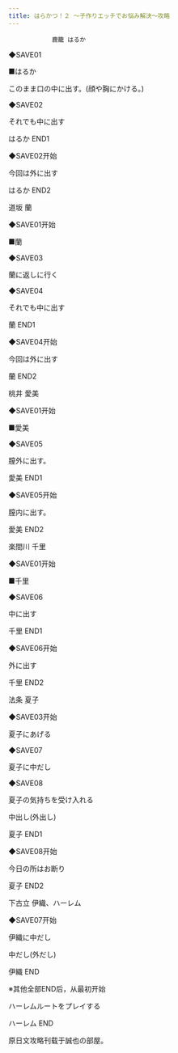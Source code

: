 ```yaml
---
title: はらかつ！２ ～子作りエッチでお悩み解決～攻略
---
```


                鹿籠 はるか



◆SAVE01

■はるか

このまま口の中に出す。(顔や胸にかける。)

◆SAVE02

それでも中に出す



はるか END1



◆SAVE02开始

今回は外に出す



はるか END2



道坂 蘭



◆SAVE01开始

■蘭

◆SAVE03

蘭に返しに行く

◆SAVE04

それでも中に出す



蘭 END1



◆SAVE04开始

今回は外に出す



蘭 END2



桃井 愛美



◆SAVE01开始

■愛美

◆SAVE05

膣外に出す。



愛美 END1



◆SAVE05开始

膣内に出す。



愛美 END2



楽間川 千里



◆SAVE01开始

■千里

◆SAVE06

中に出す



千里 END1



◆SAVE06开始

外に出す



千里 END2



法条 夏子



◆SAVE03开始

夏子にあげる

◆SAVE07

夏子に中だし

◆SAVE08

夏子の気持ちを受け入れる

中出し(外出し)



夏子 END1



◆SAVE08开始

今日の所はお断り



夏子 END2



下古立 伊織、ハーレム



◆SAVE07开始

伊織に中だし

中だし(外だし)



伊織 END



※其他全部END后，从最初开始

ハーレムルートをプレイする



ハーレム END



原日文攻略刊载于誠也の部屋。


              
